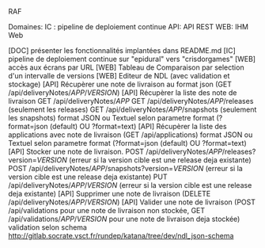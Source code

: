 RAF

Domaines:
IC : pipeline de deploiement continue
API: API REST
WEB: IHM Web

[DOC] présenter les fonctionnalités implantées dans README.md
[IC] pipeline de deploiement continue sur "epidural" vers "crisdorgames"
[WEB] accès aux écrans par URL 
[WEB] Tableau de Comparaison par selection d'un intervalle de versions
[WEB] Editeur de NDL (avec validation et stockage)
[API]  Récupèrer une note de livraison au format json (GET /api/deliveryNotes/*APP*/*VERSION*)
[API] Récupèrer la liste des note de livraison
      GET /api/deliveryNotes/*APP*
      GET /api/deliveryNotes/*APP*/releases (seulement les releases)
      GET /api/deliveryNotes/*APP*/snapshots (seulement les snapshots)
      format JSON ou Textuel selon parametre format (?format=json (default) OU ?format=text)
[API] Récupèrer la liste des applications avec note de livraison (GET /api/applications)
      format JSON ou Textuel selon parametre format (?format=json (default) OU ?format=text)
[API] Stocker une note de livraison.
      POST /api/deliveryNotes/*APP*/releases?version=*VERSION* (erreur si la version cible est une release deja existante)
      POST /api/deliveryNotes/*APP*/snapshots?version=*VERSION* (erreur si la version cible est une release deja existante)
      PUT /api/deliveryNotes/*APP*/*VERSION* (erreur si la version cible est une release deja existante)
[API] Supprimer une note de livraison (DELETE /api/deliveryNotes/*APP*/*VERSION*)
[API] Valider une note de livraison (POST /api/validations pour une note de livraison non stockée,  GET /api/validations/*APP*/*VERSION* pour une note de livraison deja stockée)
      validation selon schema http://gitlab.socrate.vsct.fr/rundep/katana/tree/dev/ndl_json-schema
